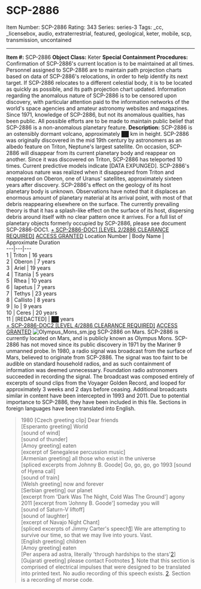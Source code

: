 # SCP-2886
Item Number: SCP-2886
Rating: 343
Series: series-3
Tags: _cc, _licensebox, audio, extraterrestrial, featured, geological, keter, mobile, scp, transmission, uncontained

---

**Item #:** SCP-2886
**Object Class:** Keter
**Special Containment Procedures:** Confirmation of SCP-2886's current location is to be maintained at all times. Personnel assigned to SCP-2886 are to maintain path projection charts based on data of SCP-2886's relocations, in order to help identify its next target. If SCP-2886 relocates to a different celestial body, it is to be located as quickly as possible, and its path projection chart updated.
Information regarding the anomalous nature of SCP-2886 is to be censored upon discovery, with particular attention paid to the information networks of the world's space agencies and amateur astronomy websites and magazines.
Since 1971, knowledge of SCP-2886, but not its anomalous qualities, has been public. All possible efforts are to be made to maintain public belief that SCP-2886 is a non-anomalous planetary feature.
**Description:** SCP-2886 is an ostensibly dormant volcano, approximately ██ km in height. SCP-2886 was originally discovered in the mid 19th century by astronomers as an albedo feature on Triton, Neptune's largest satellite. On occasion, SCP-2886 will disappear from its current planetary body and reappear on another. Since it was discovered on Triton, SCP-2886 has teleported 10 times. Current predictive models indicate [DATA EXPUNGED].
SCP-2886's anomalous nature was realized when it disappeared from Triton and reappeared on Oberon, one of Uranus' satellites, approximately sixteen years after discovery.
SCP-2886's effect on the geology of its host planetary body is unknown. Observations have noted that it displaces an enormous amount of planetary material at its arrival point, with most of that debris reappearing elsewhere on the surface. The currently prevailing theory is that it has a splash-like effect on the surface of its host, dispersing debris around itself with no clear pattern once it arrives.
For a full list of planetary objects formerly occupied by SCP-2886, please see document SCP-2886-DOC1.
[\+ SCP-2886-DOC1 [LEVEL 2/2886 CLEARANCE REQUIRED]](javascript:;)
[ACCESS GRANTED](javascript:;)
Location Number | Body Name | Approximate Duration  
---|---|---  
1 | Triton | 16 years  
2 | Oberon | 7 years  
3 | Ariel | 19 years  
4 | Titania | 5 years  
5 | Rhea | 10 years  
6 | Iapetus | 7 years  
7 | Tethys | 23 years  
8 | Callisto | 8 years  
9 | Io | 9 years  
10 | Ceres | 20 years  
11 | [REDACTED] | ██ years  
[\+ SCP-2886-DOC2 [LEVEL 4/2886 CLEARANCE REQUIRED]](javascript:;)
[ACCESS GRANTED](javascript:;)
![Olympus_Mons_sm.jpg](https://scp-wiki.wdfiles.com/local--files/scp-2886/Olympus_Mons_sm.jpg)
SCP-2886 on Mars.
SCP-2886 is currently located on Mars, and is publicly known as Olympus Mons. SCP-2886 has not moved since its public discovery in 1971 by the Mariner 9 unmanned probe.
In 1980, a radio signal was broadcast from the surface of Mars, believed to originate from SCP-2886. The signal was too faint to be audible on standard household radios, and as such containment of information was deemed unnecessary. Foundation radio astronomers succeeded in recording the signal. The broadcast was composed entirely of excerpts of sound clips from the Voyager Golden Record, and looped for approximately 3 weeks and 2 days before ceasing.
Additional broadcasts similar in content have been intercepted in 1993 and 2011. Due to potential importance to SCP-2886, they have been included in this file. Sections in foreign languages have been translated into English.
> 1980
> [Czech greeting clip] Dear friends  
>  [Esperanto greeting] World  
>  [sound of wind]  
>  [sound of thunder]  
>  [Amoy greeting] eaten  
>  [excerpt of Senegalese percussion music]  
>  [Armenian greeting] all those who exist in the universe  
>  [spliced excerpts from Johnny B. Goode] Go, go, go, go
> 1993
> [sound of Hyena call]  
>  [sound of train]  
>  [Welsh greeting] now and forever  
>  [Serbian greeting] our planet  
>  [excerpt from 'Dark Was The Night, Cold Was The Ground'] agony
> 2011
> [excerpt from 'Johnny B. Goode'] someday you will  
>  [sound of Saturn-V liftoff]  
>  [sound of laughter]  
>  [excerpt of Navajo Night Chant]  
>  [spliced excerpts of Jimmy Carter's speech[1](javascript:;)] We are attempting to survive our time, so that we may live into yours. Vast.  
>  [English greeting] children  
>  [Amoy greeting] eaten  
>  [Per aspera ad astra, literally 'through hardships to the stars'[2](javascript:;)]  
>  [Gujarati greeting] please contact
Footnotes
[1](javascript:;). Note that this section is comprised of electrical impulses that were designed to be translated into printed text. No audio recording of this speech exists.
[2](javascript:;). Section is a recording of morse code.